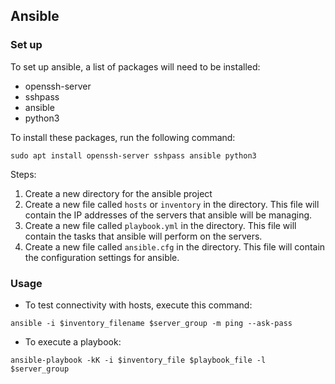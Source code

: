 ## Ansible


### Set up

To set up ansible, a list of packages will need to be installed:
- openssh-server
- sshpass
- ansible
- python3

To install these packages, run the following command:
```
sudo apt install openssh-server sshpass ansible python3
```
Steps: 
1. Create a new directory for the ansible project
2. Create a new file called `hosts` or `inventory` in the directory. This file will contain the IP addresses of the servers that ansible will be managing.
3. Create a new file called `playbook.yml` in the directory. This file will contain the tasks that ansible will perform on the servers.
4. Create a new file called `ansible.cfg` in the directory. This file will contain the configuration settings for ansible.

### Usage
- To test connectivity with hosts, execute this command:
```
ansible -i $inventory_filename $server_group -m ping --ask-pass
```

- To execute a playbook: 
```
ansible-playbook -kK -i $inventory_file $playbook_file -l $server_group 
```
